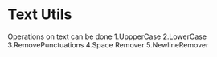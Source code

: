 # Text Utils 
Operations on text can be done 
1.UppperCase
2.LowerCase
3.RemovePunctuations
4.Space Remover
5.NewlineRemover
